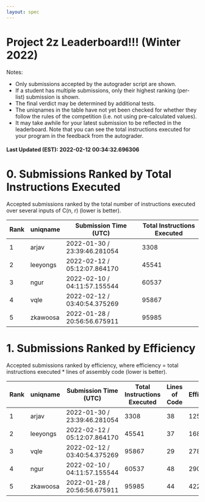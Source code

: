 ```yaml
---
layout: spec
---
```


Project 2z Leaderboard!!! (Winter 2022)
==============================
Notes:
- Only submissions accepted by the autograder script are shown.
- If a student has multiple submissions, only their highest ranking (per-list) submission is shown.
- The final verdict may be determined by additional tests.
- The uniqnames in the table have not yet been checked for whether they follow the rules of the competition (i.e. not using pre-calculated values).
- It may take awhile for your latest submission to be reflected in the leaderboard. Note that you can see the total instructions executed for your program in the feedback from the autograder.


#### Last Updated (EST): 2022-02-12 00:34:32.696306

# 0. Submissions Ranked by Total Instructions Executed
Accepted submissions ranked by the total number of instructions executed over several inputs of C(n, r) (lower is better).

| Rank  | uniqname | Submission Time (UTC) | Total Instructions Executed |
|---|---|---|---|
| 1 | arjav | 2022-01-30 / 23:39:46.281054 | 3308 |
| 2 | leeyongs | 2022-02-12 / 05:12:07.864170 | 45541 |
| 3 | ngur | 2022-02-10 / 04:11:57.155544 | 60537 |
| 4 | vqle | 2022-02-12 / 03:40:54.375269 | 95867 |
| 5 | zkawoosa | 2022-01-28 / 20:56:56.675911 | 95985 |


# 1. Submissions Ranked by Efficiency
Accepted submissions ranked by efficiency, where efficiency = total instructions executed * lines of assembly code (lower is better).

| Rank  | uniqname | Submission Time (UTC) | Total Instructions Executed |Lines of Code | Efficiency |
|---|---|---|---|---|---|
| 1 | arjav | 2022-01-30 / 23:39:46.281054 | 3308 | 38 | 125704 |
| 2 | leeyongs | 2022-02-12 / 05:12:07.864170 | 45541 | 37 | 1685017 |
| 3 | vqle | 2022-02-12 / 03:40:54.375269 | 95867 | 29 | 2780143 |
| 4 | ngur | 2022-02-10 / 04:11:57.155544 | 60537 | 48 | 2905776 |
| 5 | zkawoosa | 2022-01-28 / 20:56:56.675911 | 95985 | 44 | 4223340 |

